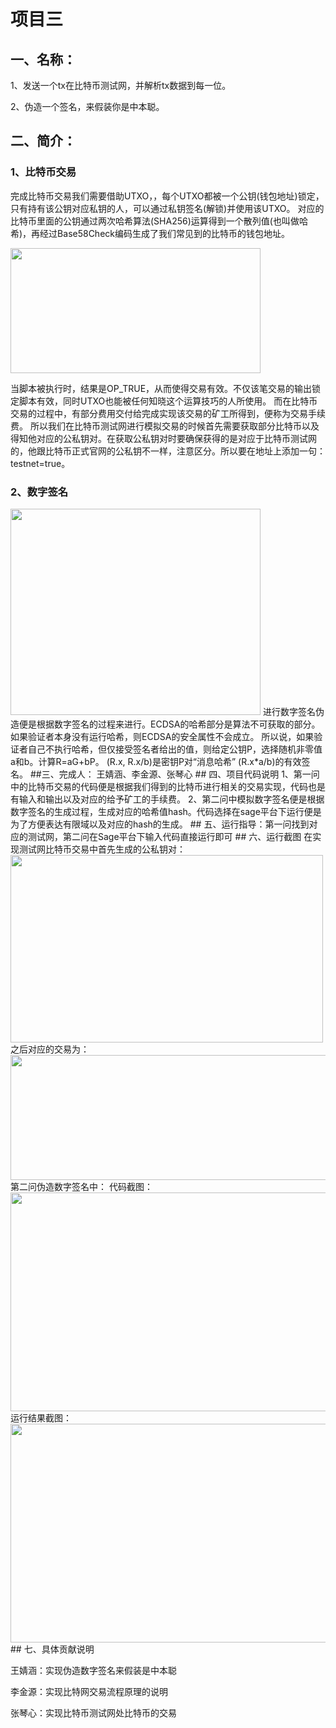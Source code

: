 项目三
=
## 一、名称：

1、发送一个tx在比特币测试网，并解析tx数据到每一位。

2、伪造一个签名，来假装你是中本聪。
## 二、简介：
### 1、比特币交易
完成比特币交易我们需要借助UTXO，，每个UTXO都被一个公钥(钱包地址)锁定，只有持有该公钥对应私钥的人，可以通过私钥签名(解锁)并使用该UTXO。
对应的比特币里面的公钥通过两次哈希算法(SHA256)运算得到一个散列值(也叫做哈希)，再经过Base58Check编码生成了我们常见到的比特币的钱包地址。

<img src="https://github.com/yuuu218/Innovation-pioneering/blob/main/image/R11.png?raw=true"  height="200" width="400">

当脚本被执行时，结果是OP_TRUE，从而使得交易有效。不仅该笔交易的输出锁定脚本有效，同时UTXO也能被任何知晓这个运算技巧的人所使用。
而在比特币交易的过程中，有部分费用交付给完成实现该交易的矿工所得到，便称为交易手续费。
所以我们在比特币测试网进行模拟交易的时候首先需要获取部分比特币以及得知他对应的公私钥对。在获取公私钥对时要确保获得的是对应于比特币测试网的，他跟比特币正式官网的公私钥不一样，注意区分。所以要在地址上添加一句：testnet=true。
### 2、数字签名
<img src="https://github.com/yuuu218/Innovation-pioneering/blob/main/image/R1.png?raw=true"  height="330" width="400">
进行数字签名伪造便是根据数字签名的过程来进行。ECDSA的哈希部分是算法不可获取的部分。如果验证者本身没有运行哈希，则ECDSA的安全属性不会成立。
所以说，如果验证者自己不执行哈希，但仅接受签名者给出的值，则给定公钥P，选择随机非零值a和b。计算R=aG+bP。 (R.x, R.x/b)是密钥P对“消息哈希” (R.x*a/b)的有效签名。
##三、完成人：
王婧涵、李金源、张琴心
## 四、项目代码说明
1、第一问中的比特币交易的代码便是根据我们得到的比特币进行相关的交易实现，代码也是有输入和输出以及对应的给予矿工的手续费。
2、第二问中模拟数字签名便是根据数字签名的生成过程，生成对应的哈希值hash。代码选择在sage平台下运行便是为了方便表达有限域以及对应的hash的生成。
## 五、运行指导：第一问找到对应的测试网，第二问在Sage平台下输入代码直接运行即可
## 六、运行截图
在实现测试网比特币交易中首先生成的公私钥对：
<img src="https://github.com/yuuu218/Innovation-pioneering/blob/main/image/R8.png?raw=true"  height="300" width="500">
之后对应的交易为：
<img src="https://github.com/yuuu218/Innovation-pioneering/blob/main/image/R10.png?raw=true"  height="200" width="600">
第二问伪造数字签名中：
代码截图：
<img src="https://github.com/yuuu218/Innovation-pioneering/blob/main/image/R6.png?raw=true"  height="350" width="600">
运行结果截图：
<img src="https://github.com/yuuu218/Innovation-pioneering/blob/main/image/R7.png?raw=true"  height="350" width="600">
## 七、具体贡献说明

王婧涵：实现伪造数字签名来假装是中本聪

李金源：实现比特网交易流程原理的说明

张琴心：实现比特币测试网处比特币的交易
